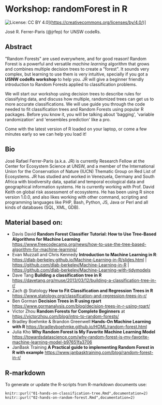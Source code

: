 # Workshop: randomForest in R

![License: CC BY 4.0](https://img.shields.io/badge/License-CC%20BY%204.0-lightgrey.svg)](https://creativecommons.org/licenses/by/4.0/)]

José R. Ferrer-Paris (@jrfep) for UNSW codeRs.

## Abstract

"Random Forests" are used everywhere, and for good reason! Random Forest is a powerful and versatile _machine learning_ algorithm that grows and combines multiple decision trees to create a "forest". It sounds very complex, but learning to use them is very intuitive, specially if you got a **USNW codeRs workshop** to help you. JR will give a beginner friendly introduction to Random Forests applied to classification problems.

We will start our workshop using decision trees to describe rules for classifying data, and discuss how multiple, randomized trees can get us to more accurate classifications. We will use guide you through the code needed to fit classification trees and Random Forests using popular R packages. Before you know it, you will be talking about 'bagging', 'variable randomization' and 'ensembles prediction' like a pro.

Come with the latest version of R loaded on your laptop, or come a few minutes early so we can help you load it!

## Bio

José Rafael Ferrer-Paris (a.k.a. JR) is currently Research Fellow at the Center for Ecosystem Science at UNSW, and a member of the International Union for the Conservation of Nature (IUCN) Thematic Group on Red List of Ecosystems. JR has studied and worked in Venezuela, Germany and South Africa with biodiversity data, spatial and temporal ecological data and geographical information systems. He is currently working with Prof. David Keith on global risk assessment of ecosystems. He has been using R since version 1.0.0, and also likes working with other command, scripting and programming languages like PHP, Bash, Python, JS, Java or Perl and all kinds of databases (SQL, XML, GDB).


## Material based on:

- Davis David **Random Forest Classifier Tutorial: How to Use Tree-Based Algorithms for Machine Learning** https://www.freecodecamp.org/news/how-to-use-the-tree-based-algorithm-for-machine-learning/
- Evan Muzzall and Chris Kennedy **Introduction to Machine Learning in R**: https://dlab-berkeley.github.io/Machine-Learning-in-R/slides.html | https://github.com/dlab-berkeley/Machine-Learning-in-R | https://github.com/dlab-berkeley/Machine-Learning-with-tidymodels
- Dave Tang **Building a classification tree in R** https://davetang.org/muse/2013/03/12/building-a-classification-tree-in-r/
- Zach @ Statology **How to Fit Classification and Regression Trees in R** https://www.statology.org/classification-and-regression-trees-in-r/
- Ben Gorman **Decision Trees in R using rpart** https://www.gormanalysis.com/blog/decision-trees-in-r-using-rpart/
- Victor Zhou **Random Forests for Complete Beginners** at https://victorzhou.com/blog/intro-to-random-forests/
- Bradley Boehmke & Brandon Greenwell **Hands-On Machine Learning with R** https://bradleyboehmke.github.io/HOML/random-forest.html
- Julia Kho **Why Random Forest is My Favorite Machine Learning Model** https://towardsdatascience.com/why-random-forest-is-my-favorite-machine-learning-model-b97651fa3706
- JanBask Training **A Practical guide to implementing Random Forest in R with example** https://www.janbasktraining.com/blog/random-forest-in-r/

## R-markdown

To generate or update the R-scripts from R-markdown documents use:

```{r}
knitr::purl("01-hands-on-classification-tree.Rmd",documentation=2)
knitr::purl("02-hands-on-random-forest.Rmd",documentation=2)
```
